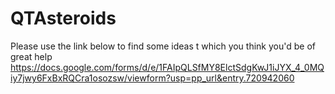 # QTAsteroids
Please use the link below to find some ideas t which you think you'd be of great help 
https://docs.google.com/forms/d/e/1FAIpQLSfMY8ElctSdgKwJ1iJYX_4_0MQiy7jwy6FxBxRQCra1osozsw/viewform?usp=pp_url&entry.720942060
